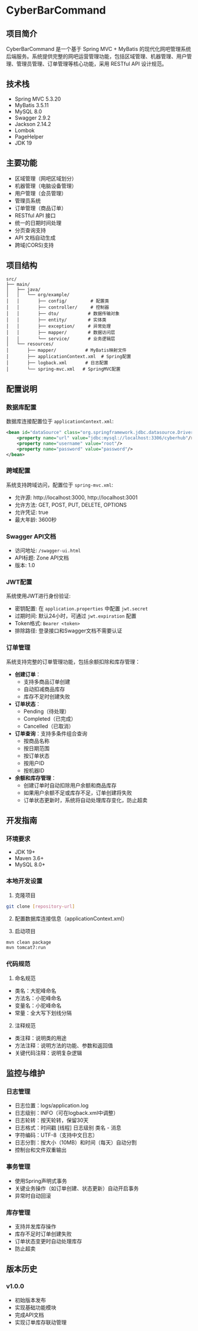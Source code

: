 # CyberBarCommand

## 项目简介
CyberBarCommand 是一个基于 Spring MVC + MyBatis 的现代化网吧管理系统后端服务。系统提供完整的网吧运营管理功能，包括区域管理、机器管理、用户管理、管理员管理、订单管理等核心功能，采用 RESTful API 设计规范。

## 技术栈
- Spring MVC 5.3.20
- MyBatis 3.5.11
- MySQL 8.0
- Swagger 2.9.2
- Jackson 2.14.2
- Lombok
- PageHelper
- JDK 19

## 主要功能
- 区域管理（网吧区域划分）
- 机器管理（电脑设备管理）
- 用户管理（会员管理）
- 管理员系统
- 订单管理（商品订单）
- RESTful API 接口
- 统一的日期时间处理
- 分页查询支持
- API 文档自动生成
- 跨域(CORS)支持

## 项目结构
```
src/
├── main/
│   ├── java/
│   │   └── org/example/
│   │       ├── config/         # 配置类
│   │       ├── controller/     # 控制器
│   │       ├── dto/           # 数据传输对象
│   │       ├── entity/        # 实体类
│   │       ├── exception/     # 异常处理
│   │       ├── mapper/        # 数据访问层
│   │       └── service/       # 业务逻辑层
│   └── resources/
│       ├── mapper/           # MyBatis映射文件
│       ├── applicationContext.xml  # Spring配置
│       ├── logback.xml       # 日志配置
│       └── spring-mvc.xml   # SpringMVC配置
```

## 配置说明

### 数据库配置
数据库连接配置位于 `applicationContext.xml`:
```xml
<bean id="dataSource" class="org.springframework.jdbc.datasource.DriverManagerDataSource">
    <property name="url" value="jdbc:mysql://localhost:3306/cyberhub"/>
    <property name="username" value="root"/>
    <property name="password" value="password"/>
</bean>
```

### 跨域配置
系统支持跨域访问，配置位于 `spring-mvc.xml`:
- 允许源: http://localhost:3000, http://localhost:3001
- 允许方法: GET, POST, PUT, DELETE, OPTIONS
- 允许凭证: true
- 最大年龄: 3600秒

### Swagger API文档
- 访问地址: `/swagger-ui.html`
- API标题: Zone API文档
- 版本: 1.0

### JWT配置
系统使用JWT进行身份验证:
- 密钥配置: 在 `application.properties` 中配置 `jwt.secret`
- 过期时间: 默认24小时，可通过 `jwt.expiration` 配置
- Token格式: `Bearer <token>`
- 排除路径: 登录接口和Swagger文档不需要认证

### 订单管理
系统支持完整的订单管理功能，包括余额扣除和库存管理：
- **创建订单**：
  - 支持多商品订单创建
  - 自动扣减商品库存
  - 库存不足时创建失败
- **订单状态**：
  - Pending（待处理）
  - Completed（已完成）
  - Cancelled（已取消）
- **订单查询**：支持多条件组合查询
  - 按商品名称
  - 按日期范围
  - 按订单状态
  - 按用户ID
  - 按机器ID
- **余额和库存管理**：
  - 创建订单时自动扣除用户余额和商品库存
  - 如果用户余额不足或库存不足，订单创建将失败
  - 订单状态更新时，系统将自动处理库存变化，防止超卖

## 开发指南

### 环境要求
- JDK 19+
- Maven 3.6+
- MySQL 8.0+

### 本地开发设置

1. 克隆项目
```bash
git clone [repository-url]
```

2. 配置数据库连接信息（applicationContext.xml）

3. 启动项目
```bash
mvn clean package
mvn tomcat7:run
```

### 代码规范

1. 命名规范
- 类名：大驼峰命名
- 方法名：小驼峰命名
- 变量名：小驼峰命名
- 常量：全大写下划线分隔

2. 注释规范
- 类注释：说明类的用途
- 方法注释：说明方法的功能、参数和返回值
- 关键代码注释：说明复杂逻辑

## 监控与维护

### 日志管理
- 日志位置：logs/application.log
- 日志级别：INFO（可在logback.xml中调整）
- 日志轮转：按天轮转，保留30天
- 日志格式：时间戳 [线程] 日志级别 类名 - 消息
- 字符编码：UTF-8（支持中文日志）
- 日志分割：按大小（10MB）和时间（每天）自动分割
- 控制台和文件双重输出

### 事务管理
- 使用Spring声明式事务
- 关键业务操作（如订单创建、状态更新）自动开启事务
- 异常时自动回滚

### 库存管理
- 支持并发库存操作
- 库存不足时订单创建失败
- 订单状态变更时自动处理库存
- 防止超卖

## 版本历史

### v1.0.0
- 初始版本发布
- 实现基础功能模块
- 完成API文档
- 实现订单库存联动管理
